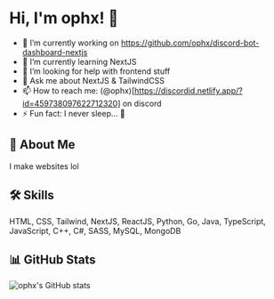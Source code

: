 # Hi, I'm ophx! 👋
- 🔭 I’m currently working on https://github.com/ophx/discord-bot-dashboard-nextjs
- 🌱 I’m currently learning NextJS
- 🤔 I’m looking for help with frontend stuff
- 💬 Ask me about NextJS & TailwindCSS
- 📫 How to reach me: (@ophx)[https://discordid.netlify.app/?id=459738097622712320] on discord
- ⚡ Fun fact: I never sleep... 👀

## 🚀 About Me
I make websites lol


## 🛠 Skills
HTML, CSS, Tailwind, NextJS, ReactJS, Python, Go, Java, TypeScript, JavaScript, C++, C#, SASS, MySQL, MongoDB


## 📊 GitHub Stats
![ophx's GitHub stats](https://github-readme-stats.vercel.app/api?username=ophx&show_icons=true&theme=transparent)
